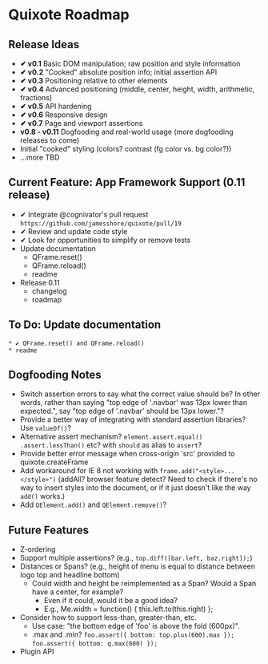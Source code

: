 # Quixote Roadmap

## Release Ideas

* **✔ v0.1** Basic DOM manipulation; raw position and style information
* **✔ v0.2** "Cooked" absolute position info; initial assertion API
* **✔ v0.3** Positioning relative to other elements
* **✔ v0.4** Advanced positioning (middle, center, height, width, arithmetic, fractions)
* **✔ v0.5** API hardening
* **✔ v0.6** Responsive design
* **✔ v0.7** Page and viewport assertions
* **v0.8 - v0.11** Dogfooding and real-world usage (more dogfooding releases to come)
* Initial "cooked" styling (colors? contrast (fg color vs. bg color?))
* ...more TBD


## Current Feature: App Framework Support (0.11 release)

* ✔ Integrate @cognivator's pull request `https://github.com/jamesshore/quixote/pull/19`
* ✔ Review and update code style
* ✔ Look for opportunities to simplify or remove tests
* Update documentation
	* QFrame.reset()
	* QFrame.reload()
	* readme
* Release 0.11
	* changelog
	* roadmap


## To Do: Update documentation
	* ✔ QFrame.reset() and QFrame.reload()
	* readme
	


## Dogfooding Notes

* Switch assertion errors to say what the correct value should be? In other words, rather than saying "top edge of '.navbar' was 13px lower than expected.", say "top edge of '.navbar' should be 13px lower."?
* Provide a better way of integrating with standard assertion libraries? Use `valueOf()`?
* Alternative assert mechanism? `element.assert.equal()` `.assert.lessThan()` etc? with `should` as alias to `assert`?
* Provide better error message when cross-origin 'src' provided to quixote.createFrame
* Add workaround for IE 8 not working with `frame.add("<style>...</style>")` (addAll? browser feature detect? Need to check if there's no way to insert styles into the document, or if it just doesn't like the way `add()` works.)  
* Add `QElement.add()` and `QElement.remove()`?


## Future Features

* Z-ordering
* Support multiple assertions? (e.g., `top.diff([bar.left, baz.right]);`)
* Distances or Spans? (e.g., height of menu is equal to distance between logo top and headline bottom)
  * Could width and height be reimplemented as a Span? Would a Span have a center, for example?
    * Even if it could, would it be a good idea?
    * E.g., Me.width = function() { this.left.to(this.right) };
* Consider how to support less-than, greater-than, etc.
  * Use case: "the bottom edge of 'foo' is above the fold (600px)".
  * .max and .min?  `foo.assert({ bottom: top.plus(600).max });`   `foo.assert({ bottom: q.max(600) });`
* Plugin API
